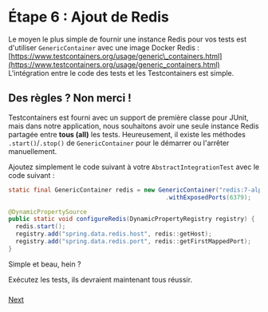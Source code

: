 # Étape 6 : Ajout de Redis

Le moyen le plus simple de fournir une instance Redis pour vos tests est d'utiliser `GenericContainer` avec une image Docker Redis :[https://www.testcontainers.org/usage/generic\_containers.html](https://www.testcontainers.org/usage/generic_containers.html)
L'intégration entre le code des tests et les Testcontainers est simple.  

## Des règles ? Non merci !

Testcontainers est fourni avec un support de première classe pour JUnit, mais dans notre application, nous souhaitons avoir une seule instance Redis partagée entre **tous (all)** les tests.
Heureusement, il existe les méthodes `.start()`/`.stop()` de `GenericContainer` pour le démarrer ou l'arrêter manuellement.

Ajoutez simplement le code suivant à votre `AbstractIntegrationTest` avec le code suivant :
```java
static final GenericContainer redis = new GenericContainer("redis:7-alpine")
                                            .withExposedPorts(6379);

@DynamicPropertySource
public static void configureRedis(DynamicPropertyRegistry registry) {
  redis.start();
  registry.add("spring.data.redis.host", redis::getHost);
  registry.add("spring.data.redis.port", redis::getFirstMappedPort);
}
```

Simple et beau, hein ?

Exécutez les tests, ils devraient maintenant tous réussir.

### 
[Next](step-7-test-the-api.md)
